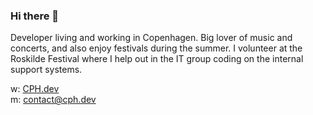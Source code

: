 ### Hi there 👋

Developer living and working in Copenhagen. Big lover of music and concerts, and also enjoy festivals during the summer. I volunteer at the Roskilde Festival where I help out in the IT group coding on the internal support systems.

w: [CPH.dev](https://cph.dev/) <br/>
m: contact@cph.dev
